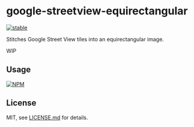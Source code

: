 # google-streetview-equirectangular

[![stable](http://badges.github.io/stability-badges/dist/stable.svg)](http://github.com/badges/stability-badges)

Stitches Google Street View tiles into an equirectangular image. 

WIP

## Usage

[![NPM](https://nodei.co/npm/google-streetview-equirectangular.png)](https://www.npmjs.com/package/google-streetview-equirectangular)

## License

MIT, see [LICENSE.md](http://github.com/mattdesl/google-streetview-equirectangular/blob/master/LICENSE.md) for details.
